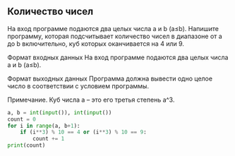 ## Количество чисел
На вход программе подаются два целых числа a и b (a≤b). Напишите программу, которая подсчитывает количество чисел в диапазоне от a до b включительно, куб которых оканчивается на 4 или 9.

Формат входных данных
На вход программе подаются два целых числа a и b (a≤b).

Формат выходных данных
Программа должна вывести одно целое число в соответствии с условием программы.

Примечание. Куб числа a – это его третья степень a^3.

```python
a, b = int(input()), int(input())
count = 0
for i in range(a, b+1):
    if (i**3) % 10 == 4 or (i**3) % 10 == 9:
        count += 1
print(count)
```